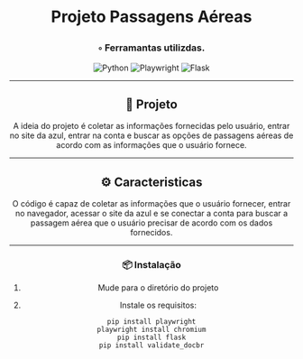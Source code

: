 <div align="center">
<h1 align="center">

<br> Projeto Passagens Aéreas
</h1>
<h3>◦ Ferramantas utilizdas.</h3>

<p align="center">
<img src="https://img.shields.io/badge/Python-3776AB.svg?style&logo=Python&logoColor=white" alt="Python" />
<img src="https://img.shields.io/badge/Playwright-black" alt="Playwright"/>
<img src="https://img.shields.io/badge/Flask-orange" alt="Flask"/>
</p>

---

## 📍 Projeto

A ideia do projeto é coletar as informações fornecidas pelo usuário, entrar no site da azul, entrar na conta e buscar as opções de passagens aéreas de acordo com as informações que o usuário fornece.

---

## ⚙️ Caracteristicas

O código é capaz de coletar as informações que o usuário fornecer, entrar no navegador, acessar o site da azul e se conectar a conta para buscar a passagem aérea que o usuário precisar de acordo com os dados fornecidos.

---

### 📦 Instalação

1. Mude para o diretório do projeto

2. Instale os requisitos:
```
pip install playwright
playwright install chromium
pip install flask
pip install validate_docbr
```
